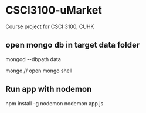 # CSCI3100-uMarket
Course project for CSCI 3100, CUHK

## open mongo db in target data folder

mongod --dbpath data

mongo // open mongo shell


## Run app with nodemon
npm install -g nodemon
nodemon app.js
